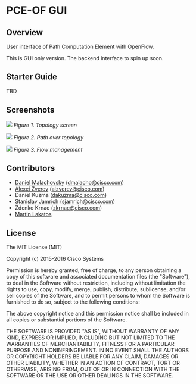 # PCE-OF GUI
## Overview
User interface of Path Computation Element with OpenFlow.

This is GUI only version. The backend interface to spin up soon.

## Starter Guide

TBD

## Screenshots

![](https://raw.githubusercontent.com/CiscoDevNet/pceof-gui/master/screenshots/topology-active.png)
*Figure 1. Topology screen*

![](https://raw.githubusercontent.com/CiscoDevNet/pceof-gui/master/screenshots/operational-policy-path.png)
*Figure 2. Path over topology*

![](https://raw.githubusercontent.com/CiscoDevNet/pceof-gui/master/screenshots/flow-management.png)
*Figure 3. Flow management*

## Contributors
* [Daniel Malachovsky](https://github.com/malachovsky) (dmalacho@cisco.com)
* [Alexei Zverev](https://github.com/zverevalexei) (alzverev@cisco.com)
* Daniel Kuzma (dakuzma@cisco.com)
* [Stanislav Jamrich](https://github.com/sjamrich) (sjamrich@cisco.com)
* Zdenko Krnac (zkrnac@cisco.com)
* [Martin Lakatos](https://github.com/m16peter)

## License
The MIT License (MIT)

Copyright (c) 2015-2016 Cisco Systems

Permission is hereby granted, free of charge, to any person obtaining a copy
of this software and associated documentation files (the "Software"), to deal
in the Software without restriction, including without limitation the rights
to use, copy, modify, merge, publish, distribute, sublicense, and/or sell
copies of the Software, and to permit persons to whom the Software is
furnished to do so, subject to the following conditions:

The above copyright notice and this permission notice shall be included in all
copies or substantial portions of the Software.

THE SOFTWARE IS PROVIDED "AS IS", WITHOUT WARRANTY OF ANY KIND, EXPRESS OR
IMPLIED, INCLUDING BUT NOT LIMITED TO THE WARRANTIES OF MERCHANTABILITY,
FITNESS FOR A PARTICULAR PURPOSE AND NONINFRINGEMENT. IN NO EVENT SHALL THE
AUTHORS OR COPYRIGHT HOLDERS BE LIABLE FOR ANY CLAIM, DAMAGES OR OTHER
LIABILITY, WHETHER IN AN ACTION OF CONTRACT, TORT OR OTHERWISE, ARISING FROM,
OUT OF OR IN CONNECTION WITH THE SOFTWARE OR THE USE OR OTHER DEALINGS IN THE
SOFTWARE.

